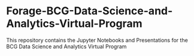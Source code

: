 # Forage-BCG-Data-Science-and-Analytics-Virtual-Program
This repository contains the Jupyter Notebooks and Presentations for the BCG Data Science and Analytics Virtual Program
